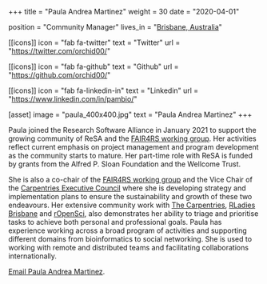 +++
title = "Paula Andrea Martinez"
weight = 30
date = "2020-04-01"

position = "Community Manager"
lives_in = "[Brisbane, Australia](https://www.timeanddate.com/worldclock/australia/brisbane)"

[[icons]]
  icon = "fab fa-twitter"
  text = "Twitter"
  url = "https://twitter.com/orchid00/"

[[icons]]
  icon = "fab fa-github"
  text = "Github"
  url = "https://github.com/orchid00/"

[[icons]]
  icon = "fab fa-linkedin-in"
  text = "Linkedin"
  url = "https://www.linkedin.com/in/pambio/"

[asset]
  image = "paula_400x400.jpg"
  text = "Paula Andrea Martinez"
+++

Paula joined the Research Software Alliance in January 2021 to support the growing community of ReSA and the
[FAIR4RS working group](https://www.rd-alliance.org/groups/fair-4-research-software-fair4rs-wg). Her activities
reflect current emphasis on project management and program development as the community starts to mature. Her part-time
role with ReSA is funded by grants from the Alfred P. Sloan Foundation and the Wellcome Trust.

She is also a co-chair of the [FAIR4RS working group](https://www.rd-alliance.org/groups/fair-4-research-software-fair4rs-wg)
and the Vice Chair of the [Carpentries Executive Council](https://carpentries.org/governance/) where she is developing
strategy and implementation plans to ensure the sustainability and growth of these two endeavours.
Her extensive community work with [The Carpentries](https://carpentries.org/), [RLadies Brisbane](https://github.com/rladies/meetup-presentations_brisbane/blob/master/organisersKit/volunteers.md) and [rOpenSci](https://ropensci.org), also demonstrates her ability
to triage and prioritise tasks to achieve both personal and professional goals. Paula has experience working across a
broad program of activities and supporting different domains from bioinformatics to social networking. She is used to
working with remote and distributed teams and facilitating collaborations internationally.

[Email Paula Andrea Martinez](paula@researchsoft.org).
